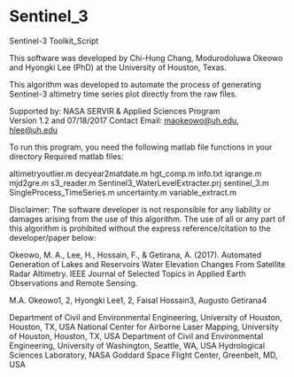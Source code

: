 ﻿# Sentinel_3
Sentinel-3 Toolkit_Script

This software was developed by Chi-Hung Chang, Modurodoluwa Okeowo and Hyongki Lee (PhD) at the University of Houston, Texas.

This algorithm was developed to automate the process of generating Sentinel-3 altimetry time series plot directly from the raw files.

Supported by: NASA SERVIR & Applied Sciences Program  
Version 1.2 and 07/18/2017 
Contact Email: maokeowo@uh.edu, hlee@uh.edu 

To run this program, you need the following matlab file functions in your directory Required matlab files:

altimetryoutlier.m
decyear2matdate.m
hgt_comp.m
info.txt
iqrange.m
mjd2gre.m
s3_reader.m
Sentinel3_WaterLevelExtracter.prj
sentinel_3.m
SingleProcess_TimeSeries.m
uncertainty.m
variable_extract.m


Disclaimer: The software developer is not responsible for any liability or damages arising from the use of this algorithm. The use of all or any part of this algorithm is prohibited without the express reference/citation to the developer/paper below:

Okeowo, M. A., Lee, H., Hossain, F., & Getirana, A. (2017). Automated Generation of Lakes and Reservoirs Water Elevation Changes From Satellite Radar Altimetry. IEEE Journal of Selected Topics in Applied Earth Observations and Remote Sensing.

M.A. Okeowo1, 2, Hyongki Lee1, 2, Faisal Hossain3, Augusto Getirana4

Department of Civil and Environmental Engineering, University of Houston, Houston, TX, USA National Center for Airborne Laser Mapping, University of Houston, Houston, TX, USA Department of Civil and Environmental Engineering, University of Washington, Seattle, WA, USA Hydrological Sciences Laboratory, NASA Goddard Space Flight Center, Greenbelt, MD, USA
